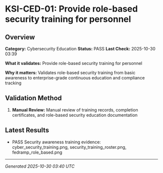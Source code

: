 # KSI-CED-01: Provide role-based security training for personnel

## Overview

**Category:** Cybersecurity Education
**Status:** PASS
**Last Check:** 2025-10-30 03:39

**What it validates:** Provide role-based security training for personnel

**Why it matters:** Validates role-based security training from basic awareness to enterprise-grade continuous education and compliance tracking

## Validation Method

1. **Manual Review:** Manual review of training records, completion certificates, and role-based security education documentation

## Latest Results

- PASS Security awareness training evidence: cyber_security_training.png, security_training_roster.png, fedramp_role_based.png

---
*Generated 2025-10-30 03:40 UTC*
